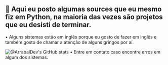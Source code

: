 ## 👋 Aqui eu posto algumas sources que eu mesmo fiz em Python, na maioria das vezes são projetos que eu desisti de terminar.

• Alguns sistemas estão em inglês porque eu gosto de fazer em inglês e também gosto de chamar a atenção de alguns gringos por aí.

![@ArrabalDev's GitHub stats](https://github-readme-stats.vercel.app/api?username=ArrabalDev&show_icons=true&theme=radical)
• Entre em contato caso encontre erros em algum dos sistemas.
